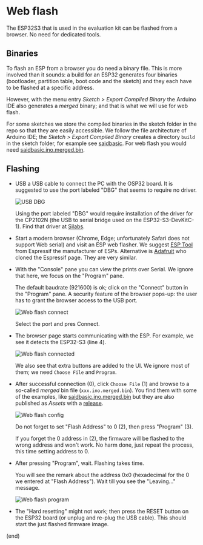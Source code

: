 # Web flash

The ESP32S3 that is used in the evaluation kit can be flashed from a browser.
No need for dedicated tools.


## Binaries 

To flash an ESP from a browser you do need a binary file.
This is more involved than it sounds: a build for an ESP32
generates four binaries (bootloader, partition table, boot code 
and the sketch) and they each have to be flashed at a specific address.

However, with the menu entry _Sketch > Export Compiled Binary_ the 
Arduino IDE also generates a _merged_ binary; and that is what we 
will use for web flash.

For some sketches we store the compiled binaries in the sketch folder
in the repo so that they are easily accessible. We follow the file 
architecture of Arduino IDE; the _Sketch > Export Compiled Binary_ creates 
a directory `build` in the sketch folder, for example see 
[saidbasic](https://github.com/ams-OSRAM/OSP_aotop/tree/main/examples/saidbasic/build).
For web flash you would need [saidbasic.ino.merged.bin](https://github.com/ams-OSRAM/OSP_aotop/tree/main/examples/saidbasic/build/esp32.esp32.esp32s3/saidbasic.ino.merged.bin).


## Flashing

- USB a USB cable to connect the PC with the OSP32 board.
  It is suggested to use the port labeled "DBG" that seems to require
  no driver. 

  ![USB DBG](USB-DBG.jpg)

  Using the port labeled "DBG" would require installation of the driver 
  for the CP2102N (the USB to serial bridge used on the ESP32-S3-DevKitC-1).
  Find that driver at [Silabs](https://www.silabs.com/interface/usb-bridges/usbxpress/device.cp2102n-gqfn28).

- Start a modern browser (Chrome, Edge; unfortunately Safari does not 
  support Web serial) and visit an ESP web flasher.
  We suggest [ESP Tool](https://espressif.github.io/esptool-js/) 
  from Espressif the manufacturer of ESPs. Alternative is 
  [Adafruit](https://adafruit.github.io/Adafruit_WebSerial_ESPTool/) 
  who cloned the Espressif page. They are very similar.
  
- With the "Console" pane you can view the prints over Serial.
  We ignore that here, we focus on the "Program" pane.
  
  The default baudrate (921600) is ok; click on the "Connect" button 
  in the "Program" pane. A security feature of the browser pops-up: 
  the user has to grant the browser access to the USB port. 
  

  ![Web flash connect](webflash-1connect.png)

  Select the port and pres Connect.

- The browser page starts communicating with the ESP. 
  For example, we see it detects the ESP32-S3 (line 4).

  ![Web flash connected](webflash-2connected.png)
  
  We also see that extra buttons are added to the UI.
  We ignore most of them; we need `Choose File` and `Program`.
  
- After successful connection (0), click `Choose File` (1) and browse to 
  a so-called _merged_ bin file (`xxx.ino.merged.bin`).
  You find them with some of the examples, like [saidbasic.ino.merged.bin](https://github.com/ams-OSRAM/OSP_aotop/tree/main/examples/saidbasic/build/esp32.esp32.esp32s3/saidbasic.ino.merged.bin)
  but they are also published as _Assets_ with a [release](https://github.com/ams-OSRAM/OSP_aotop/releases).

  ![Web flash config](webflash-3config.png)
 
  Do not forget to set "Flash Address" to 0 (2), then press "Program" (3). 

  If you forget the 0 address in (2), the firmware will be flashed to the 
  wrong address and won't work. No harm done, just repeat the process,
  this time setting address to 0.
  
- After pressing "Program", wait. Flashing takes time.

  You will see the remark about the address 0x0 
  (hexadecimal for the 0 we entered at "Flash Address").
  Wait till you see the "Leaving..." message.

  ![Web flash program](webflash-4program.png)
  
- The "Hard resetting" might not work; then press the RESET button 
  on the ESP32 board (or unplug and re-plug the USB cable).
  This should start the just flashed firmware image.

(end) 

